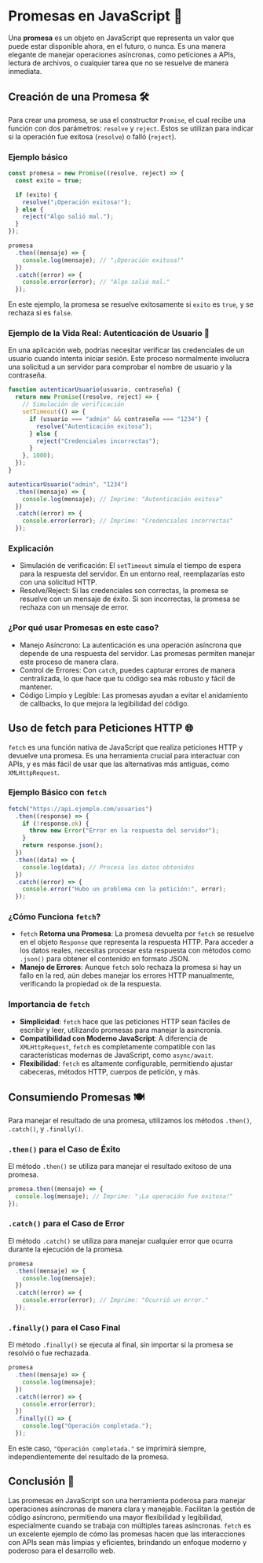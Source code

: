 # Promesas en JavaScript 🎯

Una **promesa** es un objeto en JavaScript que representa un valor que puede estar disponible ahora, en el futuro, o nunca. Es una manera elegante de manejar operaciones asíncronas, como peticiones a APIs, lectura de archivos, o cualquier tarea que no se resuelve de manera inmediata.

## Creación de una Promesa 🛠️

Para crear una promesa, se usa el constructor `Promise`, el cual recibe una función con dos parámetros: `resolve` y `reject`. Estos se utilizan para indicar si la operación fue exitosa (`resolve`) o falló (`reject`).

### Ejemplo básico

```js
const promesa = new Promise((resolve, reject) => {
  const exito = true;

  if (exito) {
    resolve("¡Operación exitosa!");
  } else {
    reject("Algo salió mal.");
  }
});

promesa
  .then((mensaje) => {
    console.log(mensaje); // "¡Operación exitosa!"
  })
  .catch((error) => {
    console.error(error); // "Algo salió mal."
  });
```

En este ejemplo, la promesa se resuelve exitosamente si `exito` es `true`, y se rechaza si es `false`.

### Ejemplo de la Vida Real: Autenticación de Usuario 🔐

En una aplicación web, podrías necesitar verificar las credenciales de un usuario cuando intenta iniciar sesión. Este proceso normalmente involucra una solicitud a un servidor para comprobar el nombre de usuario y la contraseña.

```js
function autenticarUsuario(usuario, contraseña) {
  return new Promise((resolve, reject) => {
    // Simulación de verificación
    setTimeout(() => {
      if (usuario === "admin" && contraseña === "1234") {
        resolve("Autenticación exitosa");
      } else {
        reject("Credenciales incorrectas");
      }
    }, 1000);
  });
}

autenticarUsuario("admin", "1234")
  .then((mensaje) => {
    console.log(mensaje); // Imprime: "Autenticación exitosa"
  })
  .catch((error) => {
    console.error(error); // Imprime: "Credenciales incorrectas"
  });
```

### Explicación

- Simulación de verificación: El `setTimeout` simula el tiempo de espera para la respuesta del servidor. En un entorno real, reemplazarías esto con una solicitud HTTP.
- Resolve/Reject: Si las credenciales son correctas, la promesa se resuelve con un mensaje de éxito. Si son incorrectas, la promesa se rechaza con un mensaje de error.

### ¿Por qué usar Promesas en este caso?

- Manejo Asíncrono: La autenticación es una operación asíncrona que depende de una respuesta del servidor. Las promesas permiten manejar este proceso de manera clara.
- Control de Errores: Con `catch`, puedes capturar errores de manera centralizada, lo que hace que tu código sea más robusto y fácil de mantener.
- Código Limpio y Legible: Las promesas ayudan a evitar el anidamiento de callbacks, lo que mejora la legibilidad del código.

## Uso de fetch para Peticiones HTTP 🌐

`fetch` es una función nativa de JavaScript que realiza peticiones HTTP y devuelve una promesa. Es una herramienta crucial para interactuar con APIs, y es más fácil de usar que las alternativas más antiguas, como `XMLHttpRequest`.

### Ejemplo Básico con `fetch`

```js
fetch("https://api.ejemplo.com/usuarios")
  .then((response) => {
    if (!response.ok) {
      throw new Error("Error en la respuesta del servidor");
    }
    return response.json();
  })
  .then((data) => {
    console.log(data); // Procesa los datos obtenidos
  })
  .catch((error) => {
    console.error("Hubo un problema con la petición:", error);
  });
```

### ¿Cómo Funciona `fetch`?

- `fetch` **Retorna una Promesa**: La promesa devuelta por `fetch` se resuelve en el objeto `Response` que representa la respuesta HTTP. Para acceder a los datos reales, necesitas procesar esta respuesta con métodos como `.json()` para obtener el contenido en formato JSON.
- **Manejo de Errores**: Aunque `fetch` solo rechaza la promesa si hay un fallo en la red, aún debes manejar los errores HTTP manualmente, verificando la propiedad `ok` de la respuesta.

### Importancia de `fetch`

- **Simplicidad**: `fetch` hace que las peticiones HTTP sean fáciles de escribir y leer, utilizando promesas para manejar la asincronía.
- **Compatibilidad con Moderno JavaScript**: A diferencia de `XMLHttpRequest`, `fetch` es completamente compatible con las características modernas de JavaScript, como `async/await`.
- **Flexibilidad**: `fetch` es altamente configurable, permitiendo ajustar cabeceras, métodos HTTP, cuerpos de petición, y más.

## Consumiendo Promesas 🍽️

Para manejar el resultado de una promesa, utilizamos los métodos `.then()`, `.catch()`, y `.finally()`.

### `.then()` para el Caso de Éxito

El método `.then()` se utiliza para manejar el resultado exitoso de una promesa.

```js
promesa.then((mensaje) => {
  console.log(mensaje); // Imprime: "¡La operación fue exitosa!"
});
```

### `.catch()` para el Caso de Error

El método `.catch()` se utiliza para manejar cualquier error que ocurra durante la ejecución de la promesa.

```js
promesa
  .then((mensaje) => {
    console.log(mensaje);
  })
  .catch((error) => {
    console.error(error); // Imprime: "Ocurrió un error."
  });
```

### `.finally()` para el Caso Final

El método `.finally()` se ejecuta al final, sin importar si la promesa se resolvió o fue rechazada.

```js
promesa
  .then((mensaje) => {
    console.log(mensaje);
  })
  .catch((error) => {
    console.error(error);
  })
  .finally(() => {
    console.log("Operación completada.");
  });
```

En este caso, `"Operación completada."` se imprimirá siempre, independientemente del resultado de la promesa.

## Conclusión 🎯

Las promesas en JavaScript son una herramienta poderosa para manejar operaciones asíncronas de manera clara y manejable. Facilitan la gestión de código asíncrono, permitiendo una mayor flexibilidad y legibilidad, especialmente cuando se trabaja con múltiples tareas asíncronas. `fetch` es un excelente ejemplo de cómo las promesas hacen que las interacciones con APIs sean más limpias y eficientes, brindando un enfoque moderno y poderoso para el desarrollo web.

